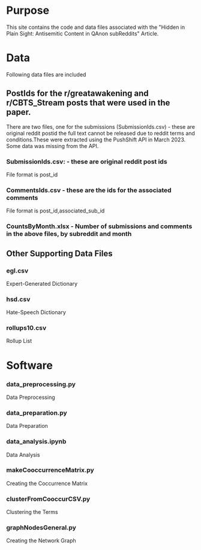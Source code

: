 <h1> Purpose </h1>
<P>This site contains the code and data files associated with the "Hidden in Plain Sight: Antisemitic Content in QAnon subReddits" Article.</p>

<h1> Data </h1>
<P> Following data files are included</P>

<h2> PostIds for the r/greatawakening and r/CBTS_Stream posts that were used in the paper. </h2>
<p>There are two files, one for the submissions (SubmissionIds.csv) - these are original reddit postid the full text cannot be released due to reddit terms and conditions.These were extracted using the PushShift API in March 2023. Some data was missing from the API. </p>

<h3>SubmissionIds.csv:  - these are original reddit post ids</h3>

<P> File format is post_id</P>
  
<h3>CommentsIds.csv - these are the ids for the associated comments </h3>

 <p>File format is post_id,associated_sub_id </p>
  
<h3> CountsByMonth.xlsx - Number of submissions and comments in the above files, by subreddit and month </h3>
  
<h2>Other Supporting Data Files</h2>
<h3>egl.csv</h3> <P>Expert-Generated Dictionary </P>
<h3>hsd.csv</h3><p>Hate-Speech Dictionary</p>
<h3>rollups10.csv</h3><p>Rollup List</p>



<h1> Software </h1>

<h3>data_preprocessing.py</h3><p>Data Preprocessing</p>
<h3>data_preparation.py</h3><p>Data Preparation</p>
<h3>data_analysis.ipynb</h3><p>Data Analysis</p>
<h3>makeCooccurrenceMatrix.py</h3><p>Creating the Coccurrence Matrix </p>
<h3>clusterFromCooccurCSV.py</h3><p>Clustering the Terms </p>
<h3>graphNodesGeneral.py</h3><p>Creating the Network Graph </p>

